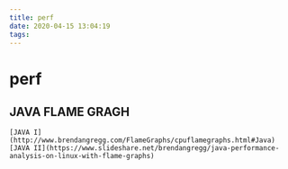 ```yaml
---
title: perf
date: 2020-04-15 13:04:19
tags:
---
```


# perf 


## JAVA FLAME GRAGH

```
[JAVA I](http://www.brendangregg.com/FlameGraphs/cpuflamegraphs.html#Java)
[JAVA II](https://www.slideshare.net/brendangregg/java-performance-analysis-on-linux-with-flame-graphs)
```


